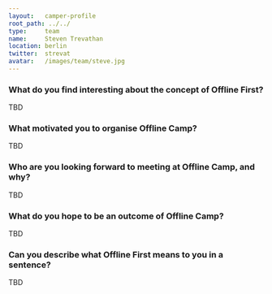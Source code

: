 ```yaml
---
layout:   camper-profile
root_path: ../../
type:     team
name:     Steven Trevathan
location: berlin
twitter:  strevat
avatar:   /images/team/steve.jpg
---
```


### What do you find interesting about the concept of Offline First?

TBD

### What motivated you to organise Offline Camp?

TBD

### Who are you looking forward to meeting at Offline Camp, and why?

TBD

### What do you hope to be an outcome of Offline Camp?

TBD

### Can you describe what Offline First means to you in a sentence?

TBD
